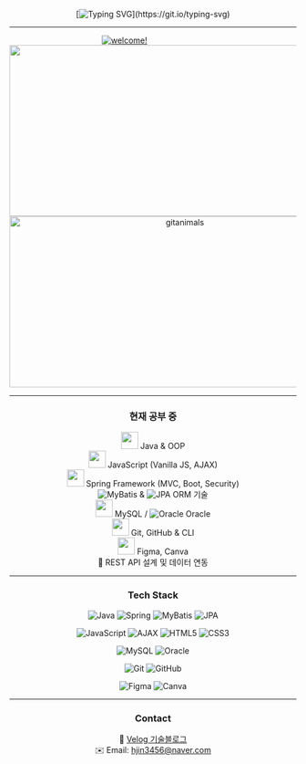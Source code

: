 <div align="center">

[![Typing SVG](https://readme-typing-svg.demolab.com?font=Cherry+Bomb+One&size=60&duration=3000&pause=2000&color=FF8DC4&vCenter=true&width=700&height=70&lines=Hello%2C+world!+and+beyond.)](https://git.io/typing-svg)

---
<div style="display:inline-block; transform: translateX(-50px);">
<a href="https://myhits.vercel.app"><img src="https://myhits.vercel.app/api/hit/https%3A%2F%2Fgithub.com%2Fheeezni?color=green&label=welcome!&size=medium" alt="welcome!" /></a>
</div>

<a href="https://www.gitanimals.org/en_US?utm_medium=image&utm_source=heeezni&utm_content=farm">
<img
  src="https://render.gitanimals.org/farms/heeezni"
  width="600"
  height="300"
/>
</a>
<br>
<a href="https://www.gitanimals.org/">
      <img
        src="https://render.gitanimals.org/guilds/740144882072992915/draw"
        width="600"
        height="300"
        alt="gitanimals"
      />
    </a>

---

### 현재 공부 중
<img src="https://cdn.jsdelivr.net/gh/devicons/devicon/icons/java/java-original.svg" width="30"/> Java & OOP  
<img src="https://cdn.jsdelivr.net/gh/devicons/devicon/icons/javascript/javascript-original.svg" width="30"/> JavaScript (Vanilla JS, AJAX)  
<img src="https://cdn.jsdelivr.net/gh/devicons/devicon/icons/spring/spring-original.svg" width="30"/> Spring Framework (MVC, Boot, Security)  
![MyBatis](https://img.shields.io/badge/MyBatis-000000?style=flat-square&logo=MyBatis&logoColor=white) & ![JPA](https://img.shields.io/badge/JPA-59666C?style=flat-square&logo=hibernate&logoColor=white) ORM 기술  
<img src="https://cdn.jsdelivr.net/gh/devicons/devicon/icons/mysql/mysql-original.svg" width="30"/> MySQL / ![Oracle](https://img.shields.io/badge/Oracle-F80000?style=flat-square&logo=oracle&logoColor=white) Oracle  
<img src="https://cdn.jsdelivr.net/gh/devicons/devicon/icons/git/git-original.svg" width="30"/> Git, GitHub & CLI  
<img src="https://cdn.jsdelivr.net/gh/devicons/devicon/icons/figma/figma-original.svg" width="30"/> Figma, Canva  
🧩 REST API 설계 및 데이터 연동  

---

### Tech Stack

![Java](https://img.shields.io/badge/Java-007396?style=for-the-badge&logo=java&logoColor=white)
![Spring](https://img.shields.io/badge/Spring-6DB33F?style=for-the-badge&logo=spring&logoColor=white)
![MyBatis](https://img.shields.io/badge/MyBatis-000000?style=for-the-badge&logo=mybatis&logoColor=white)
![JPA](https://img.shields.io/badge/JPA-59666C?style=for-the-badge&logo=hibernate&logoColor=white)

![JavaScript](https://img.shields.io/badge/JavaScript-F7DF1E?style=for-the-badge&logo=javascript&logoColor=black)
![AJAX](https://img.shields.io/badge/AJAX-00599C?style=for-the-badge&logo=jquery&logoColor=white)
![HTML5](https://img.shields.io/badge/HTML5-E34F26?style=for-the-badge&logo=html5&logoColor=white)
![CSS3](https://img.shields.io/badge/CSS3-1572B6?style=for-the-badge&logo=css3&logoColor=white)

![MySQL](https://img.shields.io/badge/MySQL-4479A1?style=for-the-badge&logo=mysql&logoColor=white)
![Oracle](https://img.shields.io/badge/Oracle-F80000?style=for-the-badge&logo=oracle&logoColor=white)

![Git](https://img.shields.io/badge/Git-F05032?style=for-the-badge&logo=git&logoColor=white)
![GitHub](https://img.shields.io/badge/GitHub-181717?style=for-the-badge&logo=github&logoColor=white)

![Figma](https://img.shields.io/badge/Figma-F24E1E?style=for-the-badge&logo=figma&logoColor=white)
![Canva](https://img.shields.io/badge/Canva-00C4CC?style=for-the-badge&logo=canva&logoColor=white)


---

### Contact
📒 [Velog 기술블로그](https://velog.io/@hjin3456)<br>
✉️ Email: hjin3456@naver.com

</div>

